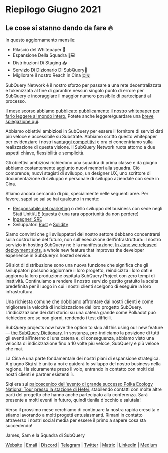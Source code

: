 # Riepilogo Giugno 2021

## Le cose si stanno dando da fare 🔥

In questo aggiornamento mensile:

- Rilascio del Whitepaper 🎊
- Espansione Della Squadra 👩💻
- Distribuzioni Di Staging 📥
- Servizio Di Dizionario Di SubQuery📖
- Migliorare il nostro Reach in Cina 🇨🇳

SubQuery Network è il nostro sforzo per passare a una rete decentralizzata e tokenizzata al fine di garantire nessun singolo punto di errore per SubQuery e incoraggiare il maggior numero possibile di partecipanti al processo.

[Il mese scorso abbiamo pubblicato pubblicamente il nostro whitepaper per farlo leggere al mondo intero.](https://static.subquery.network/whitepaper.pdf) Potete anche leggere/guardare una [breve spiegazione qui](../blogs/20210616-SubQuery-Network-In-Summary.md).

Abbiamo obiettivi ambiziosi in SubQuery per essere il fornitore di servizi dati più veloce e accessibile su Substrate. Abbiamo scritto questo whitepaper per evidenziare i nostri [vantaggi competitivi](../blogs/20210616-SubQuery-Network-Our-Goals-and-Competitive-Advantages.md) e ora ci concentriamo sulla realizzazione di questa visione. Il SubQuery Network ruota attorno a due aspetti chiave, flessibilità e semplicità.

Gli obiettivi ambiziosi richiedono una squadra di prima classe e da giugno abbiamo costantemente aggiunto nuovi membri alla squadra. Ciò comprende; nuovi stagisti di sviluppo, un designer UX, uno scrittore di documentazione di sviluppo e personale di sviluppo aziendale con sede in Cina.

Stiamo ancora cercando di più, specialmente nelle seguenti aree. Per favore, sappi se sai se hai qualcuno in mente:

- [Responsabile del marketing](https://angel.co/company/subquery/jobs/1494376-head-of-marketing) o dello sviluppo del business con sede negli Stati Uniti/UE (questa è una rara opportunità da non perdere)
- [Ingegneri SRE](https://angel.co/company/subquery/jobs/1497942-site-reliability-engineer)
- Sviluppatori [Rust](https://angel.co/company/subquery/jobs/1494414-rust-developer) e [Solidity](https://angel.co/company/subquery/jobs/1494435-solidity-developer)

Siamo convinti che gli sviluppatori del nostro settore debbano concentrarsi sulla costruzione del futuro, non sull'esecuzione dell'infrastruttura: il nostro servizio in hosting SubQuery ne è la manifestazione. [In June we released deployment slots](../blogs/20210604-Deployment-Slots-are-here-for-SubQuery-Projects.md), a whole new feature that improves the developer experience in SubQuery’s hosted service.

Gli slot di distribuzione sono una nuova funzione che significa che gli sviluppatori possono aggiornare il loro progetto, reindicizza i loro dati e aggiorna la loro produzione ospitata SubQuery Project con zero tempi di inattività. Continuiamo a rendere il nostro servizio gestito gratuito la scelta predefinita per il luogo in cui i nostri clienti scelgono di eseguire la loro infrastruttura.

Una richiesta comune che dobbiamo affrontare dai nostri clienti è come migliorare la velocità di indicizzazione del loro progetto SubQuery. L'indicizzazione dei dati storici su una catena grande come Polkadot può richiedere ore se non giorni, rendendo i test difficili.

SubQuery projects now have the option to skip all this using our new feature — [the SubQuery Dictionary](../blogs/20210630-SubQuery-Just-Got-a-lot-Faster-with-the-Dictionary.md). In sostanza, pre-indiciamo la posizione di tutti gli eventi all'interno di una catena e, di conseguenza, abbiamo visto una velocità di indicizzazione fino a 10 volte più veloce, SubQuery è più veloce che mai.

La Cina è una parte fondamentale dei nostri piani di espansione strategica. A giugno Siqi si è unito a noi e guiderà lo sviluppo del nostro business nella regione. Ha sicuramente preso il volo, entrando in contatto con molti dei nostri clienti e partner esistenti lì.

Siqi era sul [palcoscenico dell'evento di grande successo Polka Ecology National Tour presso la stazione di Hefei](https://twitter.com/SubQueryNetwork/status/1409696588465721348), stabilendo contatti con molte altre parti del progetto che hanno anche partecipato alla conferenza. Sarà presente a molti eventi in futuro, quindi tienila d'occhio e salutala!

Verso il prossimo mese cerchiamo di continuare la nostra rapida crescita e stiamo lavorando a molti progetti entusiasmanti. Rimani in contatto attraverso i nostri social media per essere il primo a sapere cosa sta succedendo!

James, Sam e la Squadra di SubQuery

[Website](https://subquery.network/) | [Email](mailto:hello@subquery.network) | [Discord](https://discord.com/invite/78zg8aBSMG) | [Telegram](https://t.me/subquerynetwork) | [Twitter](https://twitter.com/subquerynetwork) | [Matrix](https://matrix.to/#/#subquery:matrix.org) | [LinkedIn](https://www.linkedin.com/company/subquery) | [Medium](https://subquery.medium.com/)
